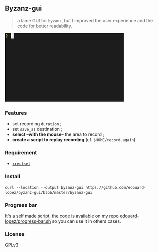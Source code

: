 ## Byzanz-gui

> a lame GUI for `byzanz`, but I improved the user experience and the code for better readability.

![preview](./preview.gif)

### Features

* set recording `duration` ;
* set `save_as` destination ;
* **select –with the mouse–** the area to record ;
* **create a script to replay recording** (cf. `$HOME/record.again`).

### Requirement

* [`xrectsel`](https://github.com/lolilolicon/xrectsel)

### Install

```
curl --location --output byzanz-gui https://github.com/edouard-lopez/byzanz-gui/blob/master/byzanz-gui
```

### Progress bar

It's a self made script, the code is available on my repo [edouard-lopez/progress-bar.sh](https://github.com/edouard-lopez/progress-bar.sh) so you can use it in others cases.

### License

GPLv3
